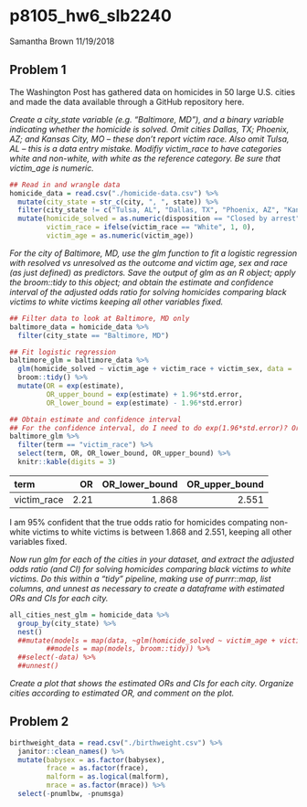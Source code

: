 p8105\_hw6\_slb2240
================
Samantha Brown
11/19/2018

Problem 1
---------

The Washington Post has gathered data on homicides in 50 large U.S. cities and made the data available through a GitHub repository here.

*Create a city\_state variable (e.g. “Baltimore, MD”), and a binary variable indicating whether the homicide is solved. Omit cities Dallas, TX; Phoenix, AZ; and Kansas City, MO – these don’t report victim race. Also omit Tulsa, AL – this is a data entry mistake. Modifiy victim\_race to have categories white and non-white, with white as the reference category. Be sure that victim\_age is numeric.*

``` r
## Read in and wrangle data
homicide_data = read.csv("./homicide-data.csv") %>% 
  mutate(city_state = str_c(city, ", ", state)) %>% 
  filter(city_state != c("Tulsa, AL", "Dallas, TX", "Phoenix, AZ", "Kansas City, MO")) %>% 
  mutate(homicide_solved = as.numeric(disposition == "Closed by arrest"),
         victim_race = ifelse(victim_race == "White", 1, 0),
         victim_age = as.numeric(victim_age))
```

*For the city of Baltimore, MD, use the glm function to fit a logistic regression with resolved vs unresolved as the outcome and victim age, sex and race (as just defined) as predictors. Save the output of glm as an R object; apply the broom::tidy to this object; and obtain the estimate and confidence interval of the adjusted odds ratio for solving homicides comparing black victims to white victims keeping all other variables fixed.*

``` r
## Filter data to look at Baltimore, MD only
baltimore_data = homicide_data %>% 
  filter(city_state == "Baltimore, MD")

## Fit logistic regression
baltimore_glm = baltimore_data %>% 
  glm(homicide_solved ~ victim_age + victim_race + victim_sex, data = ., family = binomial()) %>% 
  broom::tidy() %>% 
  mutate(OR = exp(estimate),
         OR_upper_bound = exp(estimate) + 1.96*std.error,
         OR_lower_bound = exp(estimate) - 1.96*std.error)

## Obtain estimate and confidence interval
## For the confidence interval, do I need to do exp(1.96*std.error)? Or without exp()? Not sure if this is right
baltimore_glm %>% 
  filter(term == "victim_race") %>% 
  select(term, OR, OR_lower_bound, OR_upper_bound) %>% 
  knitr::kable(digits = 3)
```

| term         |    OR|  OR\_lower\_bound|  OR\_upper\_bound|
|:-------------|-----:|-----------------:|-----------------:|
| victim\_race |  2.21|             1.868|             2.551|

I am 95% confident that the true odds ratio for homicides compating non-white victims to white victims is between 1.868 and 2.551, keeping all other variables fixed.

*Now run glm for each of the cities in your dataset, and extract the adjusted odds ratio (and CI) for solving homicides comparing black victims to white victims. Do this within a “tidy” pipeline, making use of purrr::map, list columns, and unnest as necessary to create a dataframe with estimated ORs and CIs for each city.*

``` r
all_cities_nest_glm = homicide_data %>% 
  group_by(city_state) %>% 
  nest() 
  ##mutate(models = map(data, ~glm(homicide_solved ~ victim_age + victim_race + victim_sex, data = .x, family = binomial())),
         ##models = map(models, broom::tidy)) %>% 
  ##select(-data) %>%
  ##unnest()
```

*Create a plot that shows the estimated ORs and CIs for each city. Organize cities according to estimated OR, and comment on the plot.*

Problem 2
---------

``` r
birthweight_data = read.csv("./birthweight.csv") %>% 
  janitor::clean_names() %>% 
  mutate(babysex = as.factor(babysex),
         frace = as.factor(frace),
         malform = as.logical(malform),
         mrace = as.factor(mrace)) %>% 
  select(-pnumlbw, -pnumsga)
```
